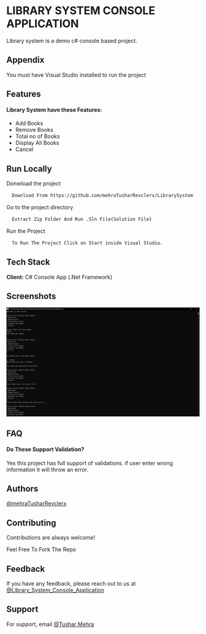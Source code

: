  
# LIBRARY SYSTEM CONSOLE APPLICATION

Library system is a demo c# console based project.

## Appendix
You must have Visual Studio installed to run the project

## Features
#### Library System have these Features:
- Add Books
- Remove Books
- Total no of Books
- Display All Books
- Cancel



## Run Locally

Donwload the project

```bash
  Download From https://github.com/mehraTusharRevclerx/LibrarySystem
```

Go to the project directory

```bash
  Extract Zip Folder And Run .Sln File(Solution File)
```

Run the Project 

```bash
  To Run The Project Click on Start inside Visual Studio.
```


## Tech Stack

**Client:** C# Console App (.Net Framework)


## Screenshots

![App Screenshot](https://raw.githubusercontent.com/mehraTusharRevclerx/LibrarySystem/master/screenshot/library.png)


## FAQ

#### Do These Support Validation?

Yes this project has full support of validations. if user enter wrong information it will throw an error.

## Authors

[@mehraTusharRevclerx](https://github.com/mehraTusharRevclerx)


## Contributing

Contributions are always welcome!

Feel Free To Fork The Repo


## Feedback

If you have any feedback, please reach out to us at [@Library_System_Console_Application](https://github.com/mehraTusharRevclerx/LibrarySystem)


## Support

For support, email [@Tushar Mehra](tushar78628@gmail.com)

